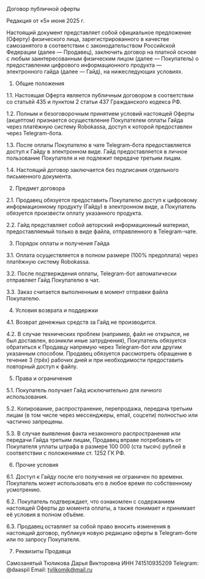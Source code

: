 Договор публичной оферты

Редакция от «5» июня 2025 г.

Настоящий документ представляет собой официальное предложение (Оферту) физического лица, зарегистрированного в качестве самозанятого в соответствии с законодательством Российской Федерации (далее — Продавец), заключить договор на платной основе с любым заинтересованным физическим лицом (далее — Покупатель) о предоставлении цифрового информационного продукта — электронного гайда (далее — Гайд), на нижеследующих условиях.

1. Общие положения

1.1. Настоящая Оферта является публичным договором в соответствии со статьёй 435 и пунктом 2 статьи 437 Гражданского кодекса РФ.

1.2. Полным и безоговорочным принятием условий настоящей Оферты (акцептом) признается осуществление Покупателем оплаты Гайда через платёжную систему Robokassa, доступ к которой предоставлен через Telegram-бота.

1.3. После оплаты Покупателю в чате Telegram-бота предоставляется доступ к Гайду в электронном виде. Гайд предоставляется в личное пользование Покупателя и не подлежит передаче третьим лицам.

1.4. Настоящий договор заключается без подписания отдельного письменного документа.


2. Предмет договора

2.1. Продавец обязуется предоставить Покупателю доступ к цифровому информационному продукту (Гайду) в электронном виде, а Покупатель обязуется произвести оплату указанного продукта.

2.2. Гайд представляет собой авторский информационный материал, предоставляемый только в виде файла, отправленного в Telegram-чате.

3. Порядок оплаты и получения Гайда

3.1. Оплата осуществляется в полном размере (100% предоплата) через платёжную систему Robokassa.

3.2. После подтверждения оплаты, Telegram-бот автоматически отправляет Гайд Покупателю в чат.

3.3. Заказ считается выполненным в момент отправки файла Покупателю.


4. Условия возврата и поддержки

4.1. Возврат денежных средств за Гайд не производится.

4.2. В случае технических проблем (например, файл не открылся, не был доставлен, возникли иные затруднения), Покупатель обязуется обратиться к Продавцу напрямую через Telegram-бот или другим указанным способом. Продавец обязуется рассмотреть обращение в течение 3 (трёх) рабочих дней и при необходимости предоставить повторный доступ к файлу.


5. Права и ограничения

5.1. Покупатель получает Гайд исключительно для личного использования.

5.2. Копирование, распространение, перепродажа, передача третьим лицам (в том числе через мессенджеры, email, соцсети) полностью или частично запрещены.

5.3. В случае выявления факта незаконного распространения или передачи Гайда третьим лицам, Продавец вправе потребовать от Покупателя уплаты штрафа в размере 100 000 (ста тысяч) рублей в соответствии с положениями ст. 1252 ГК РФ.


6. Прочие условия

6.1. Доступ к Гайду после его получения не ограничен по времени. Покупатель может использовать его в любое время по собственному усмотрению.

6.2. Покупатель подтверждает, что ознакомлен с содержанием настоящей Оферты до момента оплаты, а также понимает и принимает её условия в полном объёме.

6.3. Продавец оставляет за собой право вносить изменения в настоящий договор, публикуя новую редакцию оферты в Telegram-боте или по запросу Покупателя.


7. Реквизиты Продавца

Самозанятый Тюликова Дарья Викторовна
ИНН 741510935209
Telegram: @daaspil
Email: tylikomik@mail.ru
